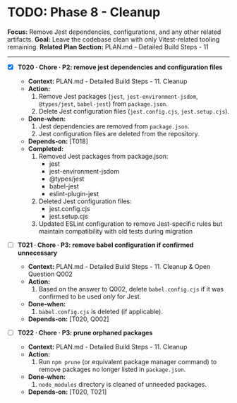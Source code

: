 # TODO: Phase 8 - Cleanup

**Focus:** Remove Jest dependencies, configurations, and any other related artifacts.
**Goal:** Leave the codebase clean with only Vitest-related tooling remaining.
**Related Plan Section:** PLAN.md - Detailed Build Steps - 11

---

- [x] **T020 · Chore · P2: remove jest dependencies and configuration files**

  - **Context:** PLAN.md - Detailed Build Steps - 11. Cleanup
  - **Action:**
    1. Remove Jest packages (`jest`, `jest-environment-jsdom`, `@types/jest`, `babel-jest`) from `package.json`.
    2. Delete Jest configuration files (`jest.config.cjs`, `jest.setup.cjs`).
  - **Done‑when:**
    1. Jest dependencies are removed from `package.json`.
    2. Jest configuration files are deleted from the repository.
  - **Depends‑on:** [T018]
  - **Completed:**
    1. Removed Jest packages from package.json:
       - jest
       - jest-environment-jsdom
       - @types/jest
       - babel-jest
       - eslint-plugin-jest
    2. Deleted Jest configuration files:
       - jest.config.cjs
       - jest.setup.cjs
    3. Updated ESLint configuration to remove Jest-specific rules but maintain compatibility with old tests during migration

- [ ] **T021 · Chore · P3: remove babel configuration if confirmed unnecessary**

  - **Context:** PLAN.md - Detailed Build Steps - 11. Cleanup & Open Question Q002
  - **Action:**
    1. Based on the answer to Q002, delete `babel.config.cjs` if it was confirmed to be used _only_ for Jest.
  - **Done‑when:**
    1. `babel.config.cjs` is deleted (if applicable).
  - **Depends‑on:** [T020, Q002]

- [ ] **T022 · Chore · P3: prune orphaned packages**
  - **Context:** PLAN.md - Detailed Build Steps - 11. Cleanup
  - **Action:**
    1. Run `npm prune` (or equivalent package manager command) to remove packages no longer listed in `package.json`.
  - **Done‑when:**
    1. `node_modules` directory is cleaned of unneeded packages.
  - **Depends‑on:** [T020, T021]
